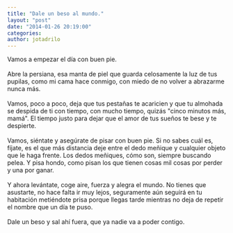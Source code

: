 ```yaml
---
title: "Dale un beso al mundo."
layout: "post"
date: "2014-01-26 20:19:00"
categories: 
author: jotadrilo
---
```


<div class="css-full-post-content js-full-post-content">
Vamos a empezar el día con buen pie.<br /><br />Abre la persiana, esa manta de piel que guarda celosamente la luz de tus pupilas, como mi cama hace conmigo, con miedo de no volver a abrazarme nunca más.<br /><br />Vamos, poco a poco, deja que tus pestañas te acaricien y que tu almohada se despida de ti con tiempo, con mucho tiempo, quizás "cinco minutos más, mamá". El tiempo justo para dejar que el amor de tus sueños te bese y te despierte.<br /><br />Vamos, siéntate y asegúrate de pisar con buen pie. Si no sabes cuál es, fíjate, es el que más distancia deje entre el dedo meñique y cualquier objeto que le haga frente. Los dedos meñiques, cómo son, siempre buscando pelea. Y pisa hondo, como pisan los que tienen cosas mil cosas por perder y una por ganar.<br /><br />Y ahora levántate, coge aire, fuerza y alegra el mundo. No tienes que asustarte, no hace falta ir muy lejos, seguramente aún seguirá en tu habitación metiéndote prisa porque llegas tarde mientras no deja de repetir el nombre que un día te puso.<br /><br />Dale un beso y sal ahí fuera, que ya nadie va a poder contigo.
</div>